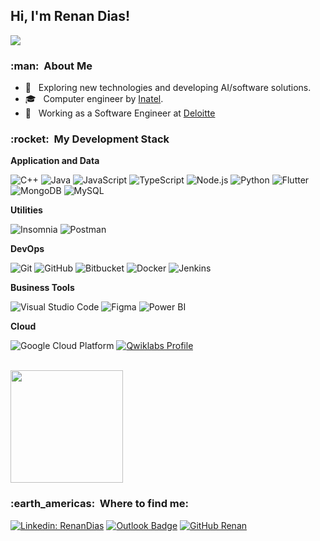 
<h2>Hi, I'm Renan Dias! </h2>

![](https://komarev.com/ghpvc/?username=RenanDias12&color=006bed)

<h3> :man: &nbsp;About Me </h3>

- 🤔 &nbsp; Exploring new technologies and developing AI/software solutions.
- 🎓 &nbsp; Computer engineer by <a href="https://inatel.br/home/">Inatel</a>.
- 💼 &nbsp; Working as a Software Engineer at <a href="https://www2.deloitte.com">Deloitte</a>

<h3> :rocket: &nbsp;My Development Stack </h3>

**Application and Data**

  ![C++](https://img.shields.io/badge/-C++-333333?style=flat&logo=C%2B%2B&logoColor=00599C)
  ![Java](https://img.shields.io/badge/-Java-333333?style=flat&logo=Java&logoColor=007396)
  ![JavaScript](https://img.shields.io/badge/-JavaScript-333333?style=flat&logo=javascript)
  ![TypeScript](https://img.shields.io/badge/-TypeScript-333333?style=flat&logo=typescript)
  ![Node.js](https://img.shields.io/badge/-Node.js-333333?style=flat&logo=node.js)
  ![Python](https://img.shields.io/badge/-Python-333333?style=flat&logo=python)
  ![Flutter](https://img.shields.io/badge/-Flutter-333333?style=flat&logo=Flutter)
  ![MongoDB](https://img.shields.io/badge/-MongoDB-333333?style=flat&logo=mongoDB)
  ![MySQL](https://img.shields.io/badge/-MySQL-333333?style=flat&logo=mysql)

**Utilities**

  ![Insomnia](https://img.shields.io/badge/-Insomnia-333333?style=flat&logo=insomnia)
  ![Postman](https://img.shields.io/badge/-Postman-333333?style=flat&logo=postman)

**DevOps**

  ![Git](https://img.shields.io/badge/-Git-333333?style=flat&logo=git)
  ![GitHub](https://img.shields.io/badge/-GitHub-333333?style=flat&logo=github)
  ![Bitbucket](https://img.shields.io/badge/-Bitbucket-333333?style=flat&logo=bitbucket)
  ![Docker](https://img.shields.io/badge/-Docker-333333?style=flat&logo=docker)
  ![Jenkins](https://img.shields.io/badge/-Jenkins-333333?style=flat&logo=jenkins)

**Business Tools**

  ![Visual Studio Code](https://img.shields.io/badge/-Visual%20Studio%20Code-333333?style=flat&logo=visual-studio-code&logoColor=007ACC)
  ![Figma](https://img.shields.io/badge/-Figma-333333?style=flat&logo=figma&logoColor=007ACC)
  ![Power BI](https://img.shields.io/badge/-Power%20BI-333333?style=flat&logo=power-bi&logoColor=D4C713)

**Cloud**

![Google Cloud Platform](https://img.shields.io/badge/Google%20Cloud%20Platform-333333?style=flat&logo=google%20cloud)
[![Qwiklabs Profile]( https://img.shields.io/badge/Qwiklabs%20Public%20Profle-333333?style=flat&logo=qwiklabs)](https://www.qwiklabs.com/public_profiles/b3dbd96a-e84e-4709-b8ee-31cd34fe173c)

<br/>

<a href="https://github.com/RenanDias12">
  <img height="180em" src="https://github-readme-stats.vercel.app/api?username=RenanDias12&theme=flatremix&show_icons=true" />
</a>

<br/>

<h3> :earth_americas: &nbsp;Where to find me: </h3> 

[![Linkedin: RenanDias](https://img.shields.io/badge/-renandias-blue?style=flat-square&logo=Linkedin&logoColor=white&link=https://www.linkedin.com/in/renan-dias-faria-54a599190/)](https://www.linkedin.com/in/renan-dias-faria-54a599190/)
[![Outlook Badge](https://img.shields.io/badge/-renandias@gec.inatel.br-006bed?style=flat-square&logo=Outlook&logoColor=white&link=mailto:renandias@gec.inatel.br)](mailto:renandias@gec.inatel.br)
[![GitHub Renan]( https://img.shields.io/github/followers/RenanDias12?label=follow&style=social)](https://github.com/RenanDias12)
